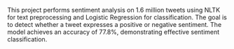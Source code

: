 This project performs sentiment analysis on 1.6 million tweets using NLTK for text preprocessing and Logistic Regression for classification. The goal is to detect whether a tweet expresses a positive or negative sentiment. The model achieves an accuracy of 77.8%, demonstrating effective sentiment classification.








